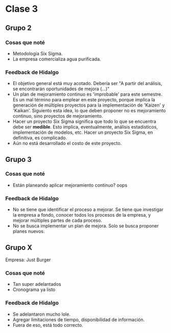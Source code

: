 # Clase 3

## Grupo 2
### Cosas que noté
- Metodología Six Sigma.
- La empresa comercializa agua purificada.

### Feedback de Hidalgo

- El objetivo general está muy acotado. Debería ser "A partir del análisis, se encontrarán oportunidades de mejora (...)"
- Un plan de mejoramiento continuo es 'improbable' para este semestre. Es un mal término para emplear en este proyecto, porque implica la generación de múltiples proyectos para la implementación de 'Kaizen' y 'Kaikan'. Siguiento esta idea, lo que deben proponer no es mejoramiento continuo, sino proyectos de mejoramiento.
- Hacer un proyecto Six Sigma significa que todo lo que se encuentra debe ser **medible**. Esto implica, eventualmente, análisis estadísticos, implementación de modelos, etc. Hacer un proyecto Six Sigma, en definitiva, es complicado.
- Aún no está desarrollado el costo de este proyecto.

## Grupo 3

### Cosas que noté
- Están planeando aplicar mejoramiento continuo? oops

### Feedback de Hidalgo
- No se tiene que identificar el proceso a mejorar. Se tiene que investigar la empresa a fondo, conocer todos los procesos de la empresa, y mejorar múltiples partes de cada proceso.
- No se busca implementar un plan de mejora. Solo se busca proponer planes nuevos.

## Grupo X
Empresa: Just Burger

### Cosas que noté
- Tan super adelantados
- Cronograma ya listo

### Feedback de Hidalgo
- Se adelantaron mucho lole.
- Agregar limitaciones de tiempo, disponibilidad de información.
- Fuera de eso, está todo correcto.
